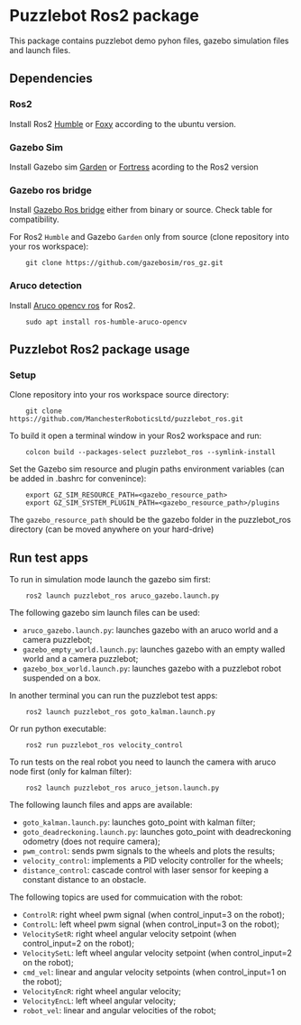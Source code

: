 #     Puzzlebot Ros2 package

This package contains puzzlebot demo pyhon files, gazebo simulation files and launch files.


##   Dependencies


### Ros2
Install Ros2 [Humble](https://docs.ros.org/en/humble/) or [Foxy](https://docs.ros.org/en/foxy/) according to the ubuntu version.
  
  
### Gazebo Sim
Install Gazebo sim [Garden](https://gazebosim.org/docs/garden/install_ubuntu) or [Fortress](https://gazebosim.org/docs/fortress/install_ubuntu) acording to the Ros2 version
  

### Gazebo ros bridge
Install [Gazebo Ros bridge](https://github.com/gazebosim/ros_gz) either from binary or source. Check table for compatibility. 
  
For Ros2 `Humble` and Gazebo `Garden` only from source (clone repository into your ros workspace):

        git clone https://github.com/gazebosim/ros_gz.git


### Aruco detection
Install [Aruco opencv ros](https://github.com/fictionlab/ros_aruco_opencv) for Ros2.

        sudo apt install ros-humble-aruco-opencv



##   Puzzlebot Ros2 package usage

### Setup

Clone repository into your ros workspace source directory:

        git clone https://github.com/ManchesterRoboticsLtd/puzzlebot_ros.git

To build it open a terminal window in your Ros2 workspace and run:

        colcon build --packages-select puzzlebot_ros --symlink-install

Set the Gazebo sim resource and plugin paths environment variables (can be added in .bashrc for convenince):

        export GZ_SIM_RESOURCE_PATH=<gazebo_resource_path>
        export GZ_SIM_SYSTEM_PLUGIN_PATH=<gazebo_resource_path>/plugins

The `gazebo_resource_path` should be the gazebo folder in the puzzlebot_ros directory (can be moved anywhere on your hard-drive)



## Run test apps

To run in simulation mode launch the gazebo sim first:

        ros2 launch puzzlebot_ros aruco_gazebo.launch.py

The following gazebo sim launch files can be used:

* `aruco_gazebo.launch.py`: launches gazebo with an aruco world and a camera puzzlebot;
* `gazebo_empty_world.launch.py`: launches gazebo with an empty walled world and a camera puzzlebot;
* `gazebo_box_world.launch.py`: launches gazebo with a puzzlebot robot suspended on a box.

In another terminal you can run the puzzlebot test apps:

        ros2 launch puzzlebot_ros goto_kalman.launch.py

Or run python executable:

        ros2 run puzzlebot_ros velocity_control
        

To run tests on the real robot you need to launch the camera with aruco node first (only for kalman filter):

        ros2 launch puzzlebot_ros aruco_jetson.launch.py

The following launch files and apps are available:

* `goto_kalman.launch.py`: launches goto_point with kalman filter;
* `goto_deadreckoning.launch.py`: launches goto_point with deadreckoning odometry (does not require camera);
* `pwm_control`: sends pwm signals to the wheels and plots the results;
* `velocity_control`: implements a PID velocity controller for the wheels;
* `distance_control`: cascade control with laser sensor for keeping a constant distance to an obstacle.


The following topics are used for commuication with the robot:
* `ControlR`: right wheel pwm signal (when control_input=3 on the robot);
* `ControlL`: left wheel pwm signal (when control_input=3 on the robot);
* `VelocitySetR`: right wheel angular velocity setpoint (when control_input=2 on the robot);
* `VelocitySetL`: left wheel angular velocity setpoint (when control_input=2 on the robot);
* `cmd_vel`: linear and angular velocity setpoints (when control_input=1 on the robot);
* `VelocityEncR`: right wheel angular velocity;
* `VelocityEncL`: left wheel angular velocity;
* `robot_vel`: linear and angular velocities of the robot;


